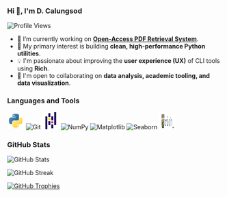 ### Hi 👋, I'm D. Calungsod

<p align="left"> 
  <img src="https://komarev.com/ghpvc/?username=zosick&label=Profile%20Views&color=0e75b6&style=flat" alt="Profile Views" /> 
</p>

- 🔭 I’m currently working on **[Open-Access PDF Retrieval System](https://github.com/Zosick/PDF-Retriever-project)**.
- 🌱 My primary interest is building **clean, high-performance Python utilities**.
- 💡 I'm passionate about improving the **user experience (UX)** of CLI tools using **Rich**.
- 🤝 I'm open to collaborating on **data analysis, academic tooling, and data visualization**.

### Languages and Tools

<p align="left">
  <img src="https://raw.githubusercontent.com/devicons/devicon/master/icons/python/python-original.svg" alt="Python" width="40" height="40"/>
  <img src="https://www.vectorlogo.zone/logos/git-scm/git-scm-icon.svg" alt="Git" width="40" height="40"/>
  <img src="https://raw.githubusercontent.com/devicons/devicon/2ae2a900d2f041da66e950e4d48052658d850630/icons/pandas/pandas-original.svg" alt="Pandas" width="40" height="40"/>
  <img src="https://upload.wikimedia.org/wikipedia/commons/1/1a/NumPy_logo.svg" alt="NumPy" width="40" height="40"/>
  <img src="https://upload.wikimedia.org/wikipedia/commons/8/84/Matplotlib_logo.svg" alt="Matplotlib" width="40" height="40"/>
  <img src="https://seaborn.pydata.org/_images/logo-mark-lightbg.svg" alt="Seaborn" width="40" height="40"/>
  <img src="https://raw.githubusercontent.com/Textualize/rich/master/imgs/logo.svg" alt="Rich CLI" width="40" height="40"/>
</p>

### GitHub Stats

<p align="left">
  <img src="https://github-readme-stats.vercel.app/api?username=zosick&show_icons=true&locale=en&theme=dark" alt="GitHub Stats" />
</p>

<p align="left">
  <img src="https://github-readme-streak-stats.herokuapp.com/?user=zosick&theme=dark" alt="GitHub Streak" />
</p>

<p align="left"> 
  <a href="https://github.com/ryo-ma/github-profile-trophy">
    <img src="https://github-profile-trophy.vercel.app/?username=zosick&no-frame=true" alt="GitHub Trophies" />
  </a> 
</p>
